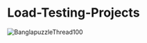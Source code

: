 # Load-Testing-Projects
![BanglapuzzleThread100](https://github.com/user-attachments/assets/526d8e39-42b9-4800-a062-60961cf588d5)
